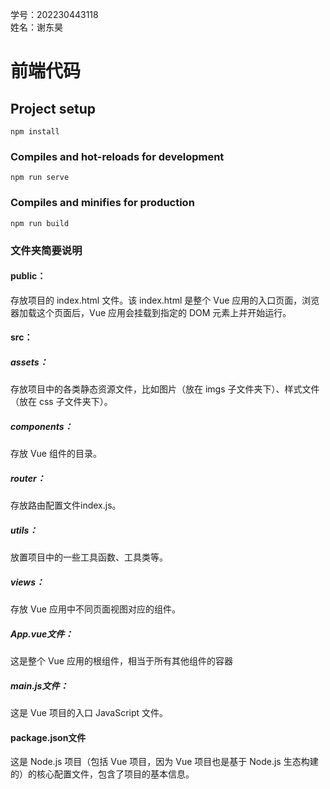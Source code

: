 学号：202230443118  
姓名：谢东昊

# 前端代码

## Project setup
```
npm install
```

### Compiles and hot-reloads for development
```
npm run serve
```

### Compiles and minifies for production
```
npm run build
```

### 文件夹简要说明
#### public：
存放项目的 index.html 文件。该 index.html 是整个 Vue 应用的入口页面，浏览器加载这个页面后，Vue 应用会挂载到指定的 DOM 元素上并开始运行。
#### src：
##### assets：
存放项目中的各类静态资源文件，比如图片（放在 imgs 子文件夹下）、样式文件（放在 css 子文件夹下）。
##### components：
存放 Vue 组件的目录。
##### router：
存放路由配置文件index.js。
##### utils：
放置项目中的一些工具函数、工具类等。

##### views：
存放 Vue 应用中不同页面视图对应的组件。

##### App.vue文件：
这是整个 Vue 应用的根组件，相当于所有其他组件的容器

##### main.js文件：
这是 Vue 项目的入口 JavaScript 文件。

#### package.json文件
这是 Node.js 项目（包括 Vue 项目，因为 Vue 项目也是基于 Node.js 生态构建的）的核心配置文件，包含了项目的基本信息。
